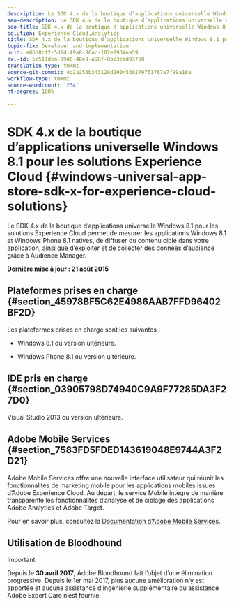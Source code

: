```yaml
---
description: Le SDK 4.x de la boutique d’applications universelle Windows 8.1 pour les solutions Experience Cloud permet de mesurer les applications Windows 8.1 et Windows Phone 8.1 natives, de diffuser du contenu ciblé dans votre application, ainsi que d’exploiter et de collecter des données d’audience grâce à Audience Manager.
seo-description: Le SDK 4.x de la boutique d’applications universelle Windows 8.1 pour les solutions Experience Cloud permet de mesurer les applications Windows 8.1 et Windows Phone 8.1 natives, de diffuser du contenu ciblé dans votre application, ainsi que d’exploiter et de collecter des données d’audience grâce à Audience Manager.
seo-title: SDK 4.x de la boutique d’applications universelle Windows 8.1 pour les solutions Experience Cloud
solution: Experience Cloud,Analytics
title: SDK 4.x de la boutique d’applications universelle Windows 8.1 pour les solutions Experience Cloud
topic-fix: Developer and implementation
uuid: a06d8cf2-5d2d-49a8-86ac-102e2934ea59
exl-id: 5c511dea-99d8-40e9-a98f-8bc3cad937b8
translation-type: tm+mt
source-git-commit: 4c2a255b343128d2904530279751767e7f99a10a
workflow-type: tm+mt
source-wordcount: '234'
ht-degree: 100%

---
```


# SDK 4.x de la boutique d’applications universelle Windows 8.1 pour les solutions Experience Cloud {#windows-universal-app-store-sdk-x-for-experience-cloud-solutions}

Le SDK 4.x de la boutique d’applications universelle Windows 8.1 pour les solutions Experience Cloud permet de mesurer les applications Windows 8.1 et Windows Phone 8.1 natives, de diffuser du contenu ciblé dans votre application, ainsi que d’exploiter et de collecter des données d’audience grâce à Audience Manager.

**Dernière mise à jour : 21 août 2015**

## Plateformes prises en charge {#section_45978BF5C62E4986AAB7FFD96402BF2D}

Les plateformes prises en charge sont les suivantes :

* Windows 8.1 ou version ultérieure.

* Windows Phone 8.1 ou version ultérieure.

## IDE pris en charge {#section_03905798D74940C9A9F77285DA3F27D0}

Visual Studio 2013 ou version ultérieure.

## Adobe Mobile Services {#section_7583FD5FDED143619048E9744A3F2D21}

Adobe Mobile Services offre une nouvelle interface utilisateur qui réunit les fonctionnalités de marketing mobile pour les applications mobiles issues d’Adobe Experience Cloud. Au départ, le service Mobile intègre de manière transparente les fonctionnalités d’analyse et de ciblage des applications Adobe Analytics et Adobe Target.

Pour en savoir plus, consultez la [Documentation d’Adobe Mobile Services](/help/using/home.md).

## Utilisation de Bloodhound

>[!IMPORTANT]
>
>Depuis le **30 avril 2017**, Adobe Bloodhound fait l’objet d’une élimination progressive. Depuis le 1er mai 2017, plus aucune amélioration n’y est apportée et aucune assistance d’ingénierie supplémentaire ou assistance Adobe Expert Care n’est fournie.
